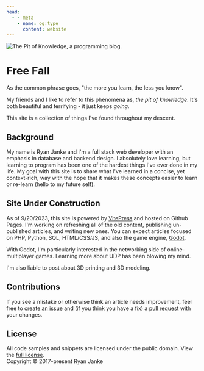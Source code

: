 ```yaml
---
head:
  - - meta
    - name: og:type
      content: website
---
```


![The Pit of Knowledge, a programming blog.](/thepitofknowledge-header.webp)

# Free Fall
As the common phrase goes, "the more you learn, the less you know".

My friends and I like to refer to this phenomena as, *the pit of knowledge*. It's both beautiful and terrifying - it just keeps *going*.

This site is a collection of things I've found throughout my descent.

## Background
My name is Ryan Janke and I'm a full stack web developer with an emphasis in database and backend design. I absolutely love learning, but learning to program has been one of the hardest things I've ever done in my life. My goal with this site is to share what I've learned in a concise, yet context-rich, way with the hope that it makes these concepts easier to learn or re-learn (hello to my future self).

## Site Under Construction
As of 9/20/2023, this site is powered by [VitePress](https://vitepress.dev/) and hosted on Github Pages. I'm working on refreshing all of the old content, publishing un-published articles, and writing new ones. You can expect articles focused on PHP, Python, SQL, HTML/CSS/JS, and also the game engine, [Godot](https://godotengine.org/).

With Godot, I'm particularly interested in the networking side of online-multiplayer games. Learning more about UDP has been blowing my mind.

I'm also liable to post about 3D printing and 3D modeling.

## Contributions
If you see a mistake or otherwise think an article needs improvement, feel free to [create an issue](https://github.com/rjanke/thepitofknowledge/issues) and (if you think you have a fix) a [pull request](https://github.com/rjanke/thepitofknowledge/pulls) with your changes.

## License
All code samples and snippets are licensed under the public domain. View the [full license](/license.md).  
Copyright © 2017-present Ryan Janke